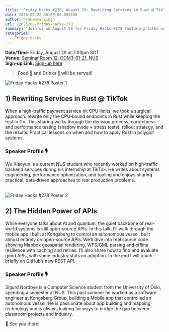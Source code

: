 ```yaml
---
title: "Friday Hacks #278, August 29: Rewriting Services in Rust @ TikTok + The Hidden Power of APIs"
date: 2025-08-22 00:08:00.050096
author: Prakamya Singh
url: /2025/08/friday-hacks-278
summary: "Join us on August 29 for Friday Hacks #278 featuring talks on 'Rewriting Services in Rust @ TikTok' and 'The Hidden Power of APIs'. Don't miss out on food, drinks, and insightful discussions!"
categories:
  - Friday Hacks
---
```


**Date/Time**: Friday, August 29 at 7:00pm SGT<br />
**Venue:** <a href="https://nusmods.com/venues/COM3-01-21">Seminar Room 12, COM3-01-21, NUS</a><br />
**Sign-up Link:** [Sign-up here](https://hckr.cc/fh-278-signup-non-nus)<br />

> **Food 🍕 and Drinks 🧋 will be served!**

<img src="/img/2025/fh/278-1.jpeg" alt="Friday Hacks #278 Poster 1" /><br />

## 1) Rewriting Services in Rust @ TikTok

When a high-traffic payment service hit CPU limits, we took a surgical approach: rewrite only the CPU‑bound endpoints in Rust while keeping the rest in Go. This sharing walks through the decision process, correctness and performance testing (shadow mode + stress tests), rollout strategy, and the results. Practical lessons on when and how to apply Rust in polyglot systems.

### Speaker Profile 🎙️️

Wu Xiaoyun is a current NUS student who recently worked on high‑traffic backend services during his internship at TikTok. He writes about systems engineering, performance optimization, and tooling and enjoys sharing practical, data‑driven approaches to real production problems.
<br /><br />

<img src="/img/2025/fh/278-2.jpg" alt="Friday Hacks #278 Poster 2" /><br />

## 2) The Hidden Power of APIs

While everyone talks about AI and quantum, the quiet backbone of real-world systems is still open-source APIs. In this talk, I’ll walk through the mobile app I built at Kongsberg to control an autonomous vessel, built almost entirely on open-source APIs. We’ll dive into real source code showing Mapbox geospatial rendering, WFS/GML parsing and offline resilience with caching and retries. I’ll also share how to find and evaluate good APIs, with some industry stats on adoption. In the end I will  touch briefly on GitHub’s new REST API.

### Speaker Profile 🎙️️

Sigurd Nordbye is a Computer Science student from the University of Oslo, spending a semester at NUS. This past summer he worked as a software engineer at Kongsberg Group, building a Mobile app that controlled an autonomous vessel. He is passionate about app building and mapping technology and is always looking for ways to bridge the gap between classroom projects and industry.

👋 See you there!
